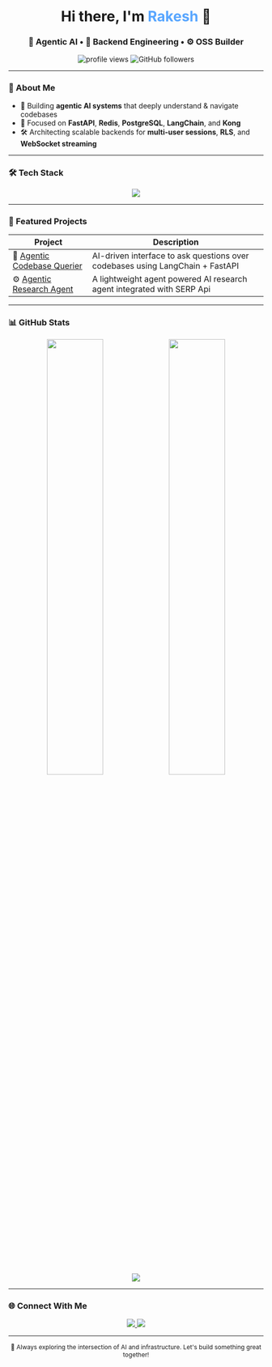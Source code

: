 <!-- Title Section -->
<h1 align="center">
  Hi there, I'm <span style="color:#58a6ff;">Rakesh</span> 👋
</h1>

<h3 align="center">
  🧠 Agentic AI • 🔐 Backend Engineering • ⚙️ OSS Builder
</h3>

<p align="center">
  <img src="https://komarev.com/ghpvc/?username=Rakesh-46-VR&label=Profile%20views&color=0e75b6&style=flat" alt="profile views" />
  <img src="https://img.shields.io/github/followers/Rakesh-46-VR?label=Follow&style=social" alt="GitHub followers" />
</p>

---

### 🧩 About Me

- 🌟 Building **agentic AI systems** that deeply understand & navigate codebases
- 🔐 Focused on **FastAPI**, **Redis**, **PostgreSQL**, **LangChain**, and **Kong**
- 🛠️ Architecting scalable backends for **multi-user sessions**, **RLS**, and **WebSocket streaming**

---

### 🛠️ Tech Stack

<p align="center">
  <img src="https://skillicons.dev/icons?i=py,ts,fastapi,react,redis,postgres,docker,nginx,linux,bash,git,vscode" />
</p>

---

### 🚀 Featured Projects

| Project | Description |
|--------|-------------|
| 🧠 [Agentic Codebase Querier](https://github.com/Rakesh-46-VR/codevec) | AI-driven interface to ask questions over codebases using LangChain + FastAPI |
| ⚙️ [Agentic Research Agent](https://github.com/Rakesh-46-VR/AutoResearchAgent) | A lightweight agent powered AI research agent integrated with SERP Api |

---

### 📊 GitHub Stats

<p align="center">
  <img src="https://github-readme-stats.vercel.app/api?username=Rakesh-46-VR&show_icons=true&theme=radical&rank_icon=github&hide_border=true" width="47%" />
  <img src="https://streak-stats.demolab.com/?user=Rakesh-46-VR&theme=radical&hide_border=true" width="47%" />
</p>

<p align="center">
  <img src="https://github-readme-activity-graph.vercel.app/graph?username=Rakesh-46-VR&theme=react-dark&area=true&hide_border=true" />
</p>

---

### 🌐 Connect With Me

<p align="center">
  <a href="https://www.linkedin.com/in/rakesh-b-sirvi-a2b758285/" target="_blank">
    <img src="https://img.shields.io/badge/LinkedIn-blue?logo=linkedin&logoColor=white" />
  </a>
  <a href="https://twitter.com/code_raks" target="_blank">
    <img src="https://img.shields.io/badge/Twitter-1DA1F2?logo=twitter&logoColor=white" />
  </a>
</p>

---

<p align="center" style="font-size: 12px;">
  🔁 Always exploring the intersection of AI and infrastructure. Let's build something great together!
</p>
